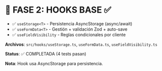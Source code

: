# 🔄 FASE 2: HOOKS BASE ✅

- ✅ `useStorage<T>` - Persistencia AsyncStorage (async/await)
- ✅ `useFormData<T>` - Gestión + validación Zod + auto-save
- ✅ `useFieldVisibility` - Reglas condicionales por cliente

**Archivos**: `src/hooks/useStorage.ts`, `useFormData.ts`, `useFieldVisibility.ts`

**Status**: ✅ COMPLETADA (4 tests pasan)

**Nota**: Hook usa AsyncStorage para persistencia.

```
